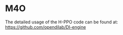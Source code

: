 # M4O

The detailed usage of the H-PPO code can be found at: https://github.com/opendilab/DI-engine
